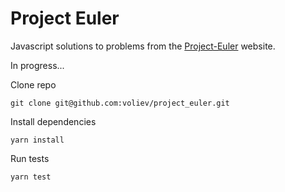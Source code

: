 # Project Euler

Javascript solutions to problems from the [Project-Euler](https://projecteuler.net/) website.

In progress...

Clone repo

```
git clone git@github.com:voliev/project_euler.git
```

Install dependencies

```
yarn install
```

Run tests

```
yarn test
```
